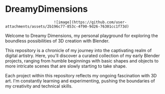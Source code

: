 # DreamyDimensions
                          ![image](https://github.com/user-attachments/assets/2b196c77-853c-4f90-9d26-76301cc1f73d)

Welcome to Dreamy Dimensions, my personal playground for exploring the boundless possibilities of 3D creation with Blender.

This repository is a chronicle of my journey into the captivating realm of digital artistry. Here, you'll discover a curated collection of my early Blender projects, ranging from humble beginnings with basic shapes and objects to more intricate scenes that are slowly starting to take shape.

Each project within this repository reflects my ongoing fascination with 3D art. I'm constantly learning and experimenting, pushing the boundaries of my creativity and technical skills.

